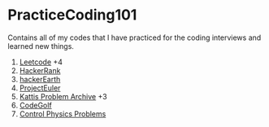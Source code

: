 # PracticeCoding101
Contains all of my codes that I have practiced for the coding interviews and learned new things.

1. [Leetcode](https://leetcode.com/problemset/all/) +4
2. [HackerRank](https://www.hackerrank.com/)
3. [hackerEarth](https://www.hackerearth.com/practice/)
4. [ProjectEuler](https://projecteuler.net/about)
5. [Kattis Problem Archive](https://open.kattis.com/) +3
6. [CodeGolf](https://code.golf/)
7. [Control Physics Problems](https://controlchallenge.edu.hendeby.se/)
